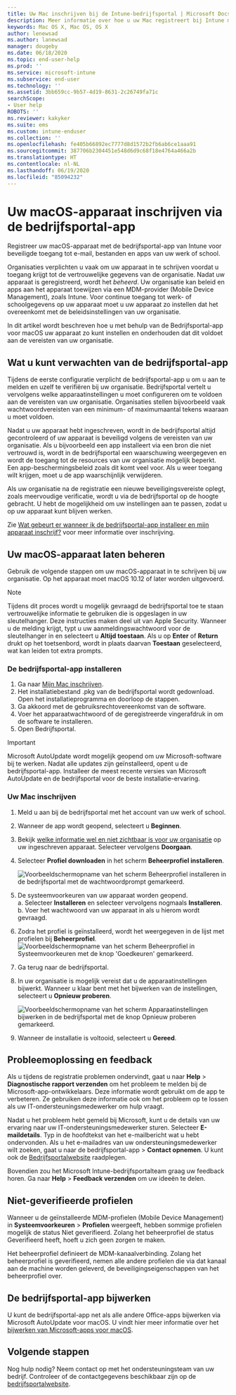 ```yaml
---
title: Uw Mac inschrijven bij de Intune-bedrijfsportal | Microsoft Docs
description: Meer informatie over hoe u uw Mac registreert bij Intune met de bedrijfsportal-app.
keywords: Mac OS X, Mac OS, OS X
author: lenewsad
ms.author: lanewsad
manager: dougeby
ms.date: 06/18/2020
ms.topic: end-user-help
ms.prod: ''
ms.service: microsoft-intune
ms.subservice: end-user
ms.technology: ''
ms.assetid: 3bb659cc-9b57-4d19-8631-2c26749fa71c
searchScope:
- User help
ROBOTS: ''
ms.reviewer: kakyker
ms.suite: ems
ms.custom: intune-enduser
ms.collection: ''
ms.openlocfilehash: fe405b66892ec7777d8d1572b2fb6ab6ce1aaa91
ms.sourcegitcommit: 387706b2304451e548d6d9c68f18e4764a466a2b
ms.translationtype: HT
ms.contentlocale: nl-NL
ms.lasthandoff: 06/19/2020
ms.locfileid: "85094232"
---
```

# <a name="enroll-your-macos-device-using-the-company-portal-app"></a>Uw macOS-apparaat inschrijven via de bedrijfsportal-app  

Registreer uw macOS-apparaat met de bedrijfsportal-app van Intune voor beveiligde toegang tot e-mail, bestanden en apps van uw werk of school.

Organisaties verplichten u vaak om uw apparaat in te schrijven voordat u toegang krijgt tot de vertrouwelijke gegevens van de organisatie. Nadat uw apparaat is geregistreerd, wordt het *beheerd*. Uw organisatie kan beleid en apps aan het apparaat toewijzen via een MDM-provider (Mobile Device Management), zoals Intune. Voor continue toegang tot werk- of schoolgegevens op uw apparaat moet u uw apparaat zo instellen dat het overeenkomt met de beleidsinstellingen van uw organisatie.  

In dit artikel wordt beschreven hoe u met behulp van de Bedrijfsportal-app voor macOS uw apparaat zo kunt instellen en onderhouden dat dit voldoet aan de vereisten van uw organisatie.  


## <a name="what-to-expect-from-the-company-portal-app"></a>Wat u kunt verwachten van de bedrijfsportal-app

Tijdens de eerste configuratie verplicht de bedrijfsportal-app u om u aan te melden en uzelf te verifiëren bij uw organisatie. Bedrijfsportal vertelt u vervolgens welke apparaatinstellingen u moet configureren om te voldoen aan de vereisten van uw organisatie. Organisaties stellen bijvoorbeeld vaak wachtwoordvereisten van een minimum- of maximumaantal tekens waaraan u moet voldoen.    

Nadat u uw apparaat hebt ingeschreven, wordt in de bedrijfsportal altijd gecontroleerd of uw apparaat is beveiligd volgens de vereisten van uw organisatie. Als u bijvoorbeeld een app installeert via een bron die niet vertrouwd is, wordt in de bedrijfsportal een waarschuwing weergegeven en wordt de toegang tot de resources van uw organisatie mogelijk beperkt. Een app-beschermingsbeleid zoals dit komt veel voor. Als u weer toegang wilt krijgen, moet u de app waarschijnlijk verwijderen. 

Als uw organisatie na de registratie een nieuwe beveiligingsvereiste oplegt, zoals meervoudige verificatie, wordt u via de bedrijfsportal op de hoogte gebracht. U hebt de mogelijkheid om uw instellingen aan te passen, zodat u op uw apparaat kunt blijven werken.  

Zie [Wat gebeurt er wanneer ik de bedrijfsportal-app installeer en mijn apparaat inschrijf?](what-happens-if-you-install-the-Company-Portal-app-and-enroll-your-device-in-intune-macos.md) voor meer informatie over inschrijving.  

## <a name="get-your-macos-device-managed"></a>Uw macOS-apparaat laten beheren  
Gebruik de volgende stappen om uw macOS-apparaat in te schrijven bij uw organisatie. Op het apparaat moet macOS 10.12 of later worden uitgevoerd.   

> [!NOTE]
> Tijdens dit proces wordt u mogelijk gevraagd de bedrijfsportal toe te staan vertrouwelijke informatie te gebruiken die is opgeslagen in uw sleutelhanger. Deze instructies maken deel uit van Apple Security. Wanneer u de melding krijgt, typt u uw aanmeldingswachtwoord voor de sleutelhanger in en selecteert u **Altijd toestaan**. Als u op **Enter** of **Return** drukt op het toetsenbord, wordt in plaats daarvan **Toestaan** geselecteerd, wat kan leiden tot extra prompts.  

### <a name="install-company-portal-app"></a>De bedrijfsportal-app installeren  
1. Ga naar [Mijn Mac inschrijven](https://go.microsoft.com/fwlink/?linkid=853070).  
2. Het installatiebestand .pkg van de bedrijfsportal wordt gedownload. Open het installatieprogramma en doorloop de stappen. 
3. Ga akkoord met de gebruiksrechtovereenkomst van de software. 
4. Voer het apparaatwachtwoord of de geregistreerde vingerafdruk in om de software te installeren.  
5. Open Bedrijfsportal. 

> [!IMPORTANT]
> Microsoft AutoUpdate wordt mogelijk geopend om uw Microsoft-software bij te werken. Nadat alle updates zijn geïnstalleerd, opent u de bedrijfsportal-app. Installeer de meest recente versies van Microsoft AutoUpdate en de bedrijfsportal voor de beste installatie-ervaring.  


### <a name="enroll-your-mac"></a>Uw Mac inschrijven  


1. Meld u aan bij de bedrijfsportal met het account van uw werk of school.  
2. Wanneer de app wordt geopend, selecteert u **Beginnen**.  
3. Bekijk [welke informatie wel en niet zichtbaar is voor uw organisatie](what-info-can-your-company-see-when-you-enroll-your-device-in-intune.md) op uw ingeschreven apparaat. Selecteer vervolgens **Doorgaan**.
4. Selecteer **Profiel downloaden** in het scherm **Beheerprofiel installeren**.  

    ![Voorbeeldschermopname van het scherm Beheerprofiel installeren in de bedrijfsportal met de wachtwoordprompt gemarkeerd.](./media/install-management-profile-macos-2006.png)   

5. De systeemvoorkeuren van uw apparaat worden geopend.  
    a. Selecteer **Installeren** en selecteer vervolgens nogmaals **Installeren**.  
    b. Voer het wachtwoord van uw apparaat in als u hierom wordt gevraagd.   
6. Zodra het profiel is geïnstalleerd, wordt het weergegeven in de lijst met profielen bij **Beheerprofiel**.
    ![Voorbeeldschermopname van het scherm Beheerprofiel in Systeemvoorkeuren met de knop 'Goedkeuren' gemarkeerd.](./media/management-profile-approve-macos-2006.png)   
7. Ga terug naar de bedrijfsportal.    
8. In uw organisatie is mogelijk vereist dat u de apparaatinstellingen bijwerkt. Wanneer u klaar bent met het bijwerken van de instellingen, selecteert u **Opnieuw proberen**.  

    ![Voorbeeldschermopname van het scherm Apparaatinstellingen bijwerken in de bedrijfsportal met de knop Opnieuw proberen gemarkeerd.](./media/update-settings-mac-2006.png)  
9. Wanneer de installatie is voltooid, selecteert u **Gereed**.  


 ## <a name="troubleshooting-and-feedback"></a>Probleemoplossing en feedback   

Als u tijdens de registratie problemen ondervindt, gaat u naar **Help** > **Diagnostische rapport verzenden** om het probleem te melden bij de Microsoft-app-ontwikkelaars. Deze informatie wordt gebruikt om de app te verbeteren. Ze gebruiken deze informatie ook om het probleem op te lossen als uw IT-ondersteuningsmedewerker om hulp vraagt.  

Nadat u het probleem hebt gemeld bij Microsoft, kunt u de details van uw ervaring naar uw IT-ondersteuningsmedewerker sturen. Selecteer **E-maildetails**. Typ in de hoofdtekst van het e-mailbericht wat u hebt ondervonden. Als u het e-mailadres van uw ondersteuningsmedewerker wilt zoeken, gaat u naar de bedrijfsportal-app > **Contact opnemen**. U kunt ook de [Bedrijfsportalwebsite](https://go.microsoft.com/fwlink/?linkid=2010980) raadplegen.  
 

Bovendien zou het Microsoft Intune-bedrijfsportalteam graag uw feedback horen. Ga naar **Help** > **Feedback verzenden** om uw ideeën te delen.  

## <a name="unverified-profiles"></a>Niet-geverifieerde profielen  
Wanneer u de geïnstalleerde MDM-profielen (Mobile Device Management) in **Systeemvoorkeuren** > **Profielen** weergeeft, hebben sommige profielen mogelijk de status Niet geverifieerd. Zolang het beheerprofiel de status Geverifieerd heeft, hoeft u zich geen zorgen te maken.  

Het beheerprofiel definieert de MDM-kanaalverbinding. Zolang het beheerprofiel is geverifieerd, nemen alle andere profielen die via dat kanaal aan de machine worden geleverd, de beveiligingseigenschappen van het beheerprofiel over.  

## <a name="updating-the-company-portal-app"></a>De bedrijfsportal-app bijwerken

U kunt de bedrijfsportal-app net als alle andere Office-apps bijwerken via Microsoft AutoUpdate voor macOS. U vindt hier meer informatie over het [bijwerken van Microsoft-apps voor macOS](https://support.office.com/article/Check-for-Office-for-Mac-updates-automatically-bfd1e497-c24d-4754-92ab-910a4074d7c1).  

## <a name="next-steps"></a>Volgende stappen  
Nog hulp nodig? Neem contact op met het ondersteuningsteam van uw bedrijf. Controleer of de contactgegevens beschikbaar zijn op de [bedrijfsportalwebsite](https://go.microsoft.com/fwlink/?linkid=2010980).  


